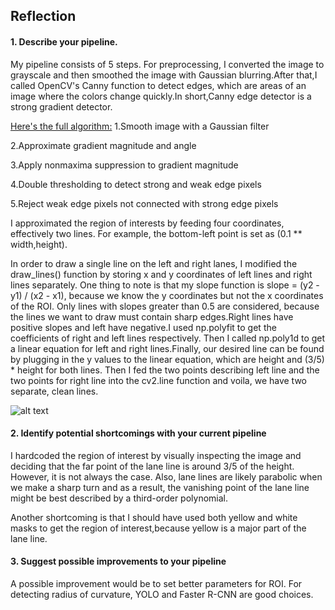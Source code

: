 ## Reflection

#### 1. Describe your pipeline.

My pipeline consists of 5 steps. For preprocessing, I converted the image to grayscale and then smoothed the image with Gaussian blurring.After that,I called OpenCV's Canny function to detect edges, which are areas of an image where the colors change quickly.In short,Canny edge detector is a strong gradient detector. 

[Here's the full algorithm:](https://web.stanford.edu/class/ee368/Handouts/Lectures/2014_Spring/Combined_Slides/11-Edge-Detection-Combined.pdf)
1.Smooth image with a Gaussian filter

2.Approximate gradient magnitude and angle

3.Apply nonmaxima suppression to gradient magnitude

4.Double thresholding to detect strong and weak edge pixels

5.Reject weak edge pixels not connected with strong edge pixels

I approximated the region of interests by feeding four coordinates, effectively two lines. For example, the bottom-left point is set as (0.1 ** width,height).


In order to draw a single line on the left and right lanes, I modified the draw_lines() function by storing x and y coordinates of left lines and right lines separately. One thing to note is that my slope function is  slope = (y2 - y1) / (x2 - x1), because we know the y coordinates but not the x coordinates of the ROI. Only lines with slopes greater than 0.5 are considered, because the lines we want to draw must contain sharp edges.Right lines have positive slopes and left have negative.I used np.polyfit to get the coefficients of right and left lines respectively. Then I called np.poly1d to get a linear equation for left and right lines.Finally, our desired line can be found by plugging in the y values to the linear equation, which are height and (3/5) * height for both lines. Then I fed the two points describing left line and the two points for right line into the cv2.line function and voila, we have two separate, clean lines.



![alt text](https://github.com/okdolly/Lane-Lines-Detection/blob/master/test_images_output/labeled_solidYellowCurve.jpg)


#### 2. Identify potential shortcomings with your current pipeline


I hardcoded the region of interest by visually inspecting the image and deciding that the far point of the lane line is around 3/5 of the height. However, it is not always the case. Also, lane lines are likely parabolic when we make a sharp turn and as a result, the vanishing point of the lane line might be best described by a third-order polynomial.

Another shortcoming is that I should have used both yellow and white masks to get the region of interest,because yellow is a major part of the lane line.
#### 3. Suggest possible improvements to your pipeline

A possible improvement would be to set better parameters for ROI. For detecting radius of curvature, YOLO and Faster R-CNN are good choices.
